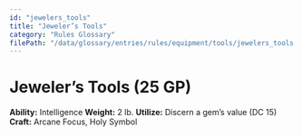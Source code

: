 ```yaml
---
id: "jewelers_tools"
title: "Jeweler’s Tools"
category: "Rules Glossary"
filePath: "/data/glossary/entries/rules/equipment/tools/jewelers_tools.md"
---
```

# Jeweler’s Tools (25 GP)
**Ability:** Intelligence 
**Weight:** 2 lb.
**Utilize:** Discern a gem’s value (DC 15)
**Craft:** Arcane Focus, Holy Symbol